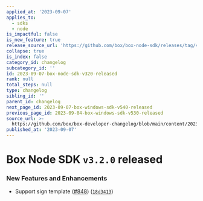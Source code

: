 ```yaml
---
applied_at: '2023-09-07'
applies_to:
  - sdks
  - node
is_impactful: false
is_new_feature: true
release_source_url: 'https://github.com/box/box-node-sdk/releases/tag/v3.2.0'
collapse: true
is_index: false
category_id: changelog
subcategory_id: ''
id: 2023-09-07-box-node-sdk-v320-released
rank: null
total_steps: null
type: changelog
sibling_id: ''
parent_id: changelog
next_page_id: 2023-09-07-box-windows-sdk-v540-released
previous_page_id: 2023-09-04-box-windows-sdk-v530-released
source_url: >-
  https://github.com/box/box-developer-changelog/blob/main/content/2023/09-07-box-node-sdk-v320-released.md
published_at: '2023-09-07'
---
```

# Box Node SDK `v3.2.0` released

### New Features and Enhancements

* Support sign template ([#848][1]) ([`18d3413`][2])

[1]: https://github.com/box/box-node-sdk/issues/848

[2]: https://github.com/box/box-node-sdk/commit/18d3413afeddf43c62dfd0caf1279e61c99b6b83